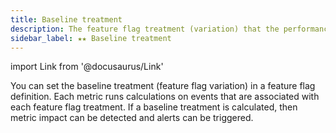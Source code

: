 ```yaml
---
title: Baseline treatment
description: The feature flag treatment (variation) that the performance of other flag treatments is measured against
sidebar_label: ★★ Baseline treatment
---
```

import Link from '@docusaurus/Link'

You can set the baseline treatment (feature flag variation) in a feature flag definition. Each <Link to="./../metrics">metric</Link> runs calculations on events that are associated with each feature flag treatment. If a baseline treatment is calculated, then <Link to="./../metric-impact">metric impact</Link> can be detected and <Link to="./../alerts">alerts</Link> can be triggered.